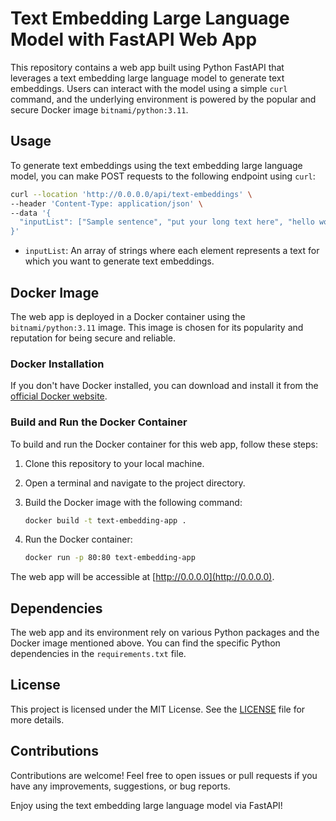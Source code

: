# Text Embedding Large Language Model with FastAPI Web App

This repository contains a web app built using Python FastAPI that leverages a text embedding large language model to generate text embeddings. Users can interact with the model using a simple `curl` command, and the underlying environment is powered by the popular and secure Docker image `bitnami/python:3.11`.

## Usage

To generate text embeddings using the text embedding large language model, you can make POST requests to the following endpoint using `curl`:

```bash
curl --location 'http://0.0.0.0/api/text-embeddings' \
--header 'Content-Type: application/json' \
--data '{
  "inputList": ["Sample sentence", "put your long text here", "hello world"]
}'
```

- `inputList`: An array of strings where each element represents a text for which you want to generate text embeddings.

## Docker Image

The web app is deployed in a Docker container using the `bitnami/python:3.11` image. This image is chosen for its popularity and reputation for being secure and reliable.

### Docker Installation

If you don't have Docker installed, you can download and install it from the [official Docker website](https://www.docker.com/get-started).

### Build and Run the Docker Container

To build and run the Docker container for this web app, follow these steps:

1. Clone this repository to your local machine.

2. Open a terminal and navigate to the project directory.

3. Build the Docker image with the following command:

   ```bash
   docker build -t text-embedding-app .
   ```

4. Run the Docker container:

   ```bash
   docker run -p 80:80 text-embedding-app
   ```

The web app will be accessible at [http://0.0.0.0](http://0.0.0.0).

## Dependencies

The web app and its environment rely on various Python packages and the Docker image mentioned above. You can find the specific Python dependencies in the `requirements.txt` file.

## License

This project is licensed under the MIT License. See the [LICENSE](LICENSE) file for more details.

## Contributions

Contributions are welcome! Feel free to open issues or pull requests if you have any improvements, suggestions, or bug reports.


Enjoy using the text embedding large language model via FastAPI!
